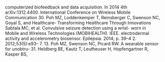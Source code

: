 computerized biofeedback and data acquisition. In 2014 4th arXiv:1312.4400.
International Conference on Wireless Mobile Communication 30. Poh MZ, Loddenkemper T, Reinsberger C, Swenson NC, Goyal S,
and Healthcare- Transforming Healthcare Through Innovations Sabtala MC, et al. Convulsive seizure detection using a wrist- worn
in Mobile and Wireless Technologies (MOBIHEALTH). IEEE. electrodermal activity and accelerometry biosensor. Epilepsia.
2014; p. 39–4 2. 2012;53(5):e93– 7.
13. Poh MZ, Swenson NC, Picard RW. A wearable sensor for unobtru- 31. Heldberg BE, Kautz T, Leutheuser H, Hopfengartner R, Kasper BS,